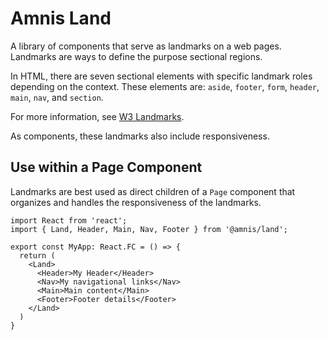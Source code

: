 # Amnis Land

A library of components that serve as landmarks on a web pages. Landmarks are ways to define the purpose sectional regions.

In HTML, there are seven sectional elements with specific landmark roles depending on the context. These elements are: `aside`, `footer`, `form`, `header`, `main`, `nav`, and `section`.

For more information, see [W3 Landmarks](https://www.w3.org/TR/wai-aria-practices/examples/landmarks/HTML5.html).

As components, these landmarks also include responsiveness.

## Use within a Page Component

Landmarks are best used as direct children of a `Page` component that organizes and handles the responsiveness of the landmarks.

```tsx
import React from 'react';
import { Land, Header, Main, Nav, Footer } from '@amnis/land';

export const MyApp: React.FC = () => {
  return (
    <Land>
      <Header>My Header</Header>
      <Nav>My navigational links</Nav>
      <Main>Main content</Main>
      <Footer>Footer details</Footer>
    </Land>
  )
}
```
